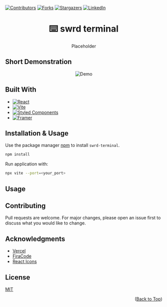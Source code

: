 [![Contributors][contributors-shield]][contributors-url]
[![Forks][forks-shield]][forks-url]
[![Stargazers][stars-shield]][stars-url]
[![LinkedIn][linkedin-shield]][linkedin-url]


<div align="center">
  <h1>⌨️ swrd terminal</h1>
  <p align="center"></p>
    Placeholder
  </p>
</div>

<a name="readme-top"></a>

## Short Demonstration
<div align="center">
  <img src="./doc/demo.gif" alt="Demo">
</div>


## Built With

* [![React][React.js]][React-url]
* [![Vite][Vite]][Vite-url]
* [![Styled Components][Styled-Components]][Styled-Components-url]
* [![Framer][Framer]][Framer-url]


## Installation & Usage

Use the package manager [npm](https://www.npmjs.com/) to install `swrd-terminal`.

```bash
npm install
```

Run application with:
```bash
npx vite --port=<your_port>
```

## Usage


## Contributing

Pull requests are welcome. For major changes, please open an issue first to discuss what you would like to change.

## Acknowledgments

* [Vercel](https://vercel.com)
* [FiraCode](https://github.com/tonsky/FiraCode)
* [React Icons](https://react-icons.github.io/react-icons)

## License

[MIT](./LICENSE)


<p align="right">(<a href="#readme-top">Back to Top</a>)</p>

<!-- Header -->
[contributors-shield]: https://img.shields.io/github/contributors/swrd1337/swrd-terminal.svg?style=for-the-badge
[contributors-url]: https://github.com/oswrd1337/swrd-terminal/graphs/contributors

[forks-shield]: https://img.shields.io/github/forks/swrd1337/swrd-terminal?style=for-the-badge
[forks-url]: https://github.com/swrd1337/swrd-terminal/network/members

[stars-shield]: https://img.shields.io/github/stars/swrd1337/swrd-terminal.svg?style=for-the-badge
[stars-url]: https://github.com/othneildrew/swrd-terminal/stargazers

[linkedin-shield]: https://img.shields.io/badge/linkedin-%230077B5.svg?style=for-the-badge&logo=linkedin&logoColor=white
[linkedin-url]: https://www.linkedin.com/in/alexei-bunazov-921250185

<!-- Build with -->
[React.js]: https://img.shields.io/badge/React-20232A?style=for-the-badge&logo=react&logoColor=61DAFB
[React-url]: https://reactjs.org/

[Vite]: https://img.shields.io/badge/vite-%23646CFF.svg?style=for-the-badge&logo=vite&logoColor=white
[Vite-url]: https://vitejs.dev/

[Styled-Components]: https://img.shields.io/badge/styled--components-DB7093?style=for-the-badge&logo=styled-components&logoColor=white
[Styled-Components-url]: https://styled-components.com/

[Framer]: https://img.shields.io/badge/Framer-black?style=for-the-badge&logo=framer&logoColor=blue
[Framer-url]: https://www.framer.com/developers/
